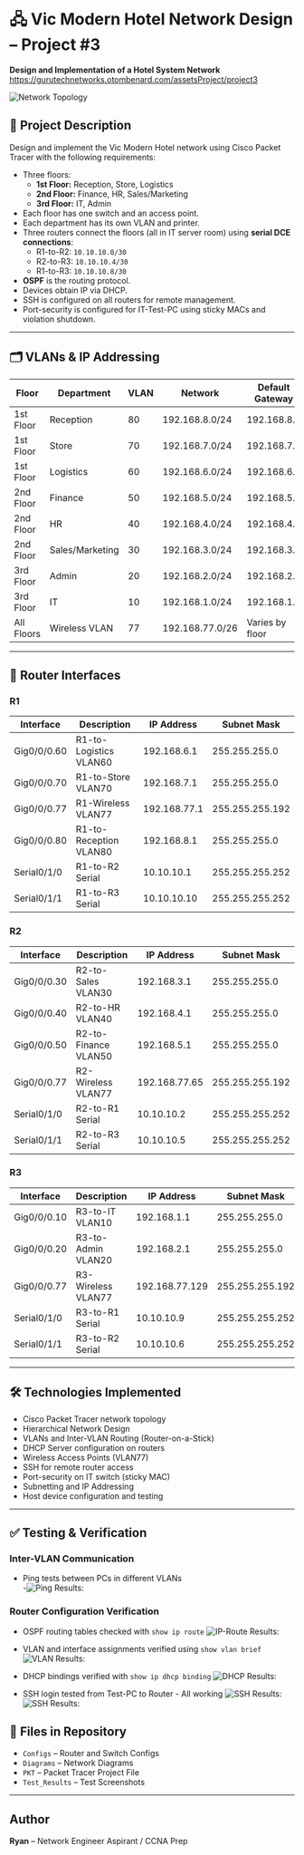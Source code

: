 # 🖧 Vic Modern Hotel Network Design – Project #3
**Design and Implementation of a Hotel System Network**  
https://gurutechnetworks.otombenard.com/assetsProject/project3

![Network Topology](Diagrams/Network_Topology.png)

## 📝 Project Description
Design and implement the Vic Modern Hotel network using Cisco Packet Tracer with the following requirements:

- Three floors:
  - **1st Floor:** Reception, Store, Logistics
  - **2nd Floor:** Finance, HR, Sales/Marketing
  - **3rd Floor:** IT, Admin
- Each floor has one switch and an access point.
- Each department has its own VLAN and printer.
- Three routers connect the floors (all in IT server room) using **serial DCE connections**:
  - R1-to-R2: `10.10.10.0/30`
  - R2-to-R3: `10.10.10.4/30`
  - R1-to-R3: `10.10.10.8/30`
- **OSPF** is the routing protocol.
- Devices obtain IP via DHCP.
- SSH is configured on all routers for remote management.
- Port-security is configured for IT-Test-PC using sticky MACs and violation shutdown.

---

## 🗂️ VLANs & IP Addressing

| Floor       | Department      | VLAN | Network          | Default Gateway   |
|------------|----------------|------|----------------|-----------------|
| 1st Floor  | Reception       | 80   | 192.168.8.0/24 | 192.168.8.1     |
| 1st Floor  | Store           | 70   | 192.168.7.0/24 | 192.168.7.1     |
| 1st Floor  | Logistics       | 60   | 192.168.6.0/24 | 192.168.6.1     |
| 2nd Floor  | Finance         | 50   | 192.168.5.0/24 | 192.168.5.1     |
| 2nd Floor  | HR              | 40   | 192.168.4.0/24 | 192.168.4.1     |
| 2nd Floor  | Sales/Marketing | 30   | 192.168.3.0/24 | 192.168.3.1     |
| 3rd Floor  | Admin           | 20   | 192.168.2.0/24 | 192.168.2.1     |
| 3rd Floor  | IT              | 10   | 192.168.1.0/24 | 192.168.1.1     |
| All Floors | Wireless VLAN   | 77   | 192.168.77.0/26 | Varies by floor |

---

## 🔌 Router Interfaces

### R1

| Interface           | Description             | IP Address       | Subnet Mask     |
|-------------------|------------------------|----------------|----------------|
| Gig0/0/0.60       | R1-to-Logistics VLAN60 | 192.168.6.1    | 255.255.255.0  |
| Gig0/0/0.70       | R1-to-Store VLAN70     | 192.168.7.1    | 255.255.255.0  |
| Gig0/0/0.77       | R1-Wireless VLAN77     | 192.168.77.1   | 255.255.255.192|
| Gig0/0/0.80       | R1-to-Reception VLAN80 | 192.168.8.1    | 255.255.255.0  |
| Serial0/1/0       | R1-to-R2 Serial        | 10.10.10.1     | 255.255.255.252|
| Serial0/1/1       | R1-to-R3 Serial        | 10.10.10.10    | 255.255.255.252|

### R2

| Interface           | Description             | IP Address       | Subnet Mask     |
|-------------------|------------------------|----------------|----------------|
| Gig0/0/0.30       | R2-to-Sales VLAN30     | 192.168.3.1    | 255.255.255.0  |
| Gig0/0/0.40       | R2-to-HR VLAN40        | 192.168.4.1    | 255.255.255.0  |
| Gig0/0/0.50       | R2-to-Finance VLAN50   | 192.168.5.1    | 255.255.255.0  |
| Gig0/0/0.77       | R2-Wireless VLAN77     | 192.168.77.65  | 255.255.255.192|
| Serial0/1/0       | R2-to-R1 Serial        | 10.10.10.2     | 255.255.255.252|
| Serial0/1/1       | R2-to-R3 Serial        | 10.10.10.5     | 255.255.255.252|

### R3

| Interface           | Description             | IP Address       | Subnet Mask     |
|-------------------|------------------------|----------------|----------------|
| Gig0/0/0.10       | R3-to-IT VLAN10        | 192.168.1.1    | 255.255.255.0  |
| Gig0/0/0.20       | R3-to-Admin VLAN20     | 192.168.2.1    | 255.255.255.0  |
| Gig0/0/0.77       | R3-Wireless VLAN77     | 192.168.77.129 | 255.255.255.192|
| Serial0/1/0       | R3-to-R1 Serial        | 10.10.10.9     | 255.255.255.252|
| Serial0/1/1       | R3-to-R2 Serial        | 10.10.10.6     | 255.255.255.252|

---

## 🛠️ Technologies Implemented
- Cisco Packet Tracer network topology
- Hierarchical Network Design
- VLANs and Inter-VLAN Routing (Router-on-a-Stick)
- DHCP Server configuration on routers
- Wireless Access Points (VLAN77)
- SSH for remote router access
- Port-security on IT switch (sticky MAC)
- Subnetting and IP Addressing
- Host device configuration and testing

---

## ✅ Testing & Verification

### Inter-VLAN Communication
- Ping tests between PCs in different VLANs  
-![Ping Results:](Test_Results/Ping_Results.png)


### Router Configuration Verification
- OSPF routing tables checked with `show ip route`
![IP-Route Results:](Test_Results/IP_ROUTE.png)
- VLAN and interface assignments verified using `show vlan brief`
![VLAN Results:](Test_Results/VLAN_BRIEF.png)
- DHCP bindings verified with `show ip dhcp binding`
![DHCP Results:](Test_Results/DHCP_BINDINGS.png)

- SSH login tested from Test-PC to Router - All working
![SSH Results:](Test_Results/SSH_PRE_CONNECTION.png)
![SSH Results:](Test_Results/SSH_POST_CONNECTION.png)

## 📁 Files in Repository
- `Configs` – Router and Switch Configs  
- `Diagrams` – Network Diagrams  
- `PKT` – Packet Tracer Project File
- `Test_Results` – Test Screenshots 

---

## Author
**Ryan** – Network Engineer Aspirant / CCNA Prep

